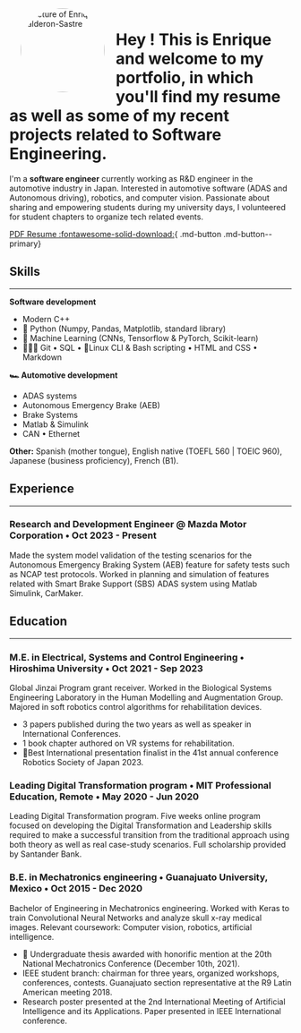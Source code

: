 [//]: # (conda activate ecs_portfolio)
[//]: # (python -m mkdocs serve)

<img alt="Picture of Enrique Calderon-Sastre" height="150px" width="150px"  src="https://media.licdn.com/dms/image/v2/D5603AQF0f6imWL_MZA/profile-displayphoto-shrink_800_800/profile-displayphoto-shrink_800_800/0/1719557555336?e=1729123200&v=beta&t=K8ufKI4L6NNB4KqW1g7p_wuOpoaWvdAnUWSj9KRxZAY" align="left" hspace="20px" style="border-radius: 50%;">

# Hey ! This is Enrique and welcome to my portfolio, in which you'll find my resume as well as some of my recent projects related to Software Engineering. 

<p>
I'm a <b>software engineer</b> currently working as R&D engineer in the automotive industry in Japan. Interested in automotive software (ADAS and Autonomous driving), robotics, and computer vision. Passionate about sharing and empowering students during my university days, I volunteered for student chapters to organize tech related events. 
</p>

[PDF Resume :fontawesome-solid-download:](https://drive.google.com/file/d/1C1Ag2yblmY1eCf9KK_1wazmsP2e8xIIj/view?usp=sharing){ .md-button .md-button--primary}

## **Skills**
------------------------------------
**Software development** 
<ul>
<li> Modern C++ </li> 
<li> 🐍 Python (Numpy, Pandas, Matplotlib, standard library)</li> 
<li> 🤖 Machine Learning (CNNs, Tensorflow & PyTorch, Scikit-learn) </li> 
<li> 🧑🏻‍💻 Git • SQL • 🐧Linux CLI & Bash scripting • HTML and CSS • Markdown</li>
</ul>

**🏎️ Automotive development** 
<ul>
<li> ADAS systems</li> 
<li> Autonomous Emergency Brake (AEB)</li> 
<li> Brake Systems </li> 
<li> Matlab & Simulink </li> 
<li> CAN • Ethernet  </li>
</ul>

**Other:**
Spanish (mother tongue), English native (TOEFL 560 | TOEIC 960), Japanese (business proficiency), French (B1).

## **Experience**
--------------------------------
### Research and Development Engineer @ Mazda Motor Corporation  • Oct 2023 - Present
Made the system model validation of the testing scenarios for the Autonomous Emergency Braking System (AEB) feature for safety tests such as NCAP test protocols. Worked in planning and simulation of features related with Smart Brake Support (SBS) ADAS system using Matlab Simulink, CarMaker.

## **Education**
------------------------------------
### M.E. in Electrical, Systems and Control Engineering • Hiroshima University • Oct 2021 - Sep 2023
Global Jinzai Program grant receiver. Worked in the Biological Systems Engineering Laboratory in the Human Modelling and Augmentation Group. Majored in soft robotics control algorithms for rehabilitation devices.

* 3 papers published during the two years as well as speaker in International Conferences.
* 1 book chapter authored on VR systems for rehabilitation.
* 🥈Best International presentation finalist in the 41st annual conference Robotics Society of Japan 2023.

### Leading Digital Transformation program • MIT Professional Education, Remote • May 2020 - Jun 2020
Leading Digital Transformation program. Five weeks online program focused on developing the Digital Transformation and Leadership skills required to make a successful transition from the traditional approach using both theory as well as real case-study scenarios. Full scholarship provided by Santander Bank.

### B.E. in Mechatronics engineering • Guanajuato University, Mexico • Oct 2015 - Dec 2020
Bachelor of Engineering in Mechatronics engineering. Worked with Keras to train Convolutional Neural Networks and analyze skull x-ray medical images. Relevant coursework: Computer vision, robotics, artificial intelligence. 

* 🥈 Undergraduate thesis awarded with honorific mention at the 20th National Mechatronics Conference (December 10th, 2021).
* IEEE student branch: chairman for three years, organized workshops, conferences, contests. Guanajuato section representative at the R9 Latin American meeting 2018.
* Research poster presented at the 2nd International Meeting of Artificial Intelligence and its Applications. Paper presented in IEEE International conference. 